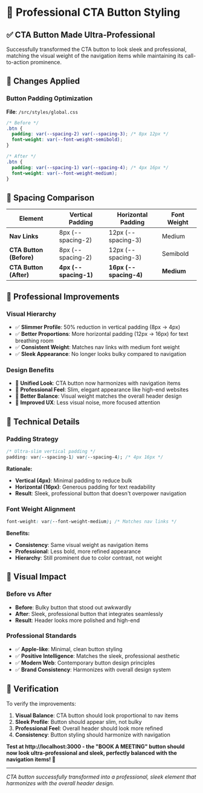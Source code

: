 # 🔧 Professional CTA Button Styling

## ✅ **CTA Button Made Ultra-Professional**

Successfully transformed the CTA button to look sleek and professional, matching the visual weight of the navigation items while maintaining its call-to-action prominence.

## 🔧 **Changes Applied**

### **Button Padding Optimization**
**File**: `/src/styles/global.css`

```css
/* Before */
.btn {
  padding: var(--spacing-2) var(--spacing-3); /* 8px 12px */
  font-weight: var(--font-weight-semibold);
}

/* After */
.btn {
  padding: var(--spacing-1) var(--spacing-4); /* 4px 16px */
  font-weight: var(--font-weight-medium);
}
```

## 📏 **Spacing Comparison**

| Element | Vertical Padding | Horizontal Padding | Font Weight |
|---------|------------------|-------------------|-------------|
| **Nav Links** | 8px (--spacing-2) | 12px (--spacing-3) | Medium |
| **CTA Button (Before)** | 8px (--spacing-2) | 12px (--spacing-3) | Semibold |
| **CTA Button (After)** | **4px (--spacing-1)** | **16px (--spacing-4)** | **Medium** |

## 🎯 **Professional Improvements**

### **Visual Hierarchy**
- ✅ **Slimmer Profile**: 50% reduction in vertical padding (8px → 4px)
- ✅ **Better Proportions**: More horizontal padding (12px → 16px) for text breathing room
- ✅ **Consistent Weight**: Matches nav links with medium font weight
- ✅ **Sleek Appearance**: No longer looks bulky compared to navigation

### **Design Benefits**
- 🎨 **Unified Look**: CTA button now harmonizes with navigation items
- 🎨 **Professional Feel**: Slim, elegant appearance like high-end websites
- 🎨 **Better Balance**: Visual weight matches the overall header design
- 🎨 **Improved UX**: Less visual noise, more focused attention

## 🔄 **Technical Details**

### **Padding Strategy**
```css
/* Ultra-slim vertical padding */
padding: var(--spacing-1) var(--spacing-4); /* 4px 16px */
```

**Rationale:**
- **Vertical (4px)**: Minimal padding to reduce bulk
- **Horizontal (16px)**: Generous padding for text readability
- **Result**: Sleek, professional button that doesn't overpower navigation

### **Font Weight Alignment**
```css
font-weight: var(--font-weight-medium); /* Matches nav links */
```

**Benefits:**
- **Consistency**: Same visual weight as navigation items
- **Professional**: Less bold, more refined appearance
- **Hierarchy**: Still prominent due to color contrast, not weight

## 🚀 **Visual Impact**

### **Before vs After**
- **Before**: Bulky button that stood out awkwardly
- **After**: Sleek, professional button that integrates seamlessly
- **Result**: Header looks more polished and high-end

### **Professional Standards**
- ✅ **Apple-like**: Minimal, clean button styling
- ✅ **Positive Intelligence**: Matches the sleek, professional aesthetic
- ✅ **Modern Web**: Contemporary button design principles
- ✅ **Brand Consistency**: Harmonizes with overall design system

## 🚀 **Verification**

To verify the improvements:
1. **Visual Balance**: CTA button should look proportional to nav items
2. **Sleek Profile**: Button should appear slim, not bulky
3. **Professional Feel**: Overall header should look more refined
4. **Consistency**: Button styling should harmonize with navigation

**Test at http://localhost:3000 - the "BOOK A MEETING" button should now look ultra-professional and sleek, perfectly balanced with the navigation items! 🎉**

---

*CTA button successfully transformed into a professional, sleek element that harmonizes with the overall header design.*
